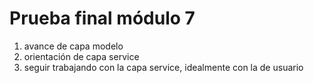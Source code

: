 # Prueba final módulo 7
1. avance de capa modelo
2. orientación de capa service
3. seguir trabajando con la capa service, idealmente con la de usuario